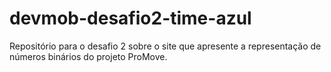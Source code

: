 # devmob-desafio2-time-azul
Repositório para o desafio 2 sobre o site que apresente a representação de números binários do projeto ProMove.
